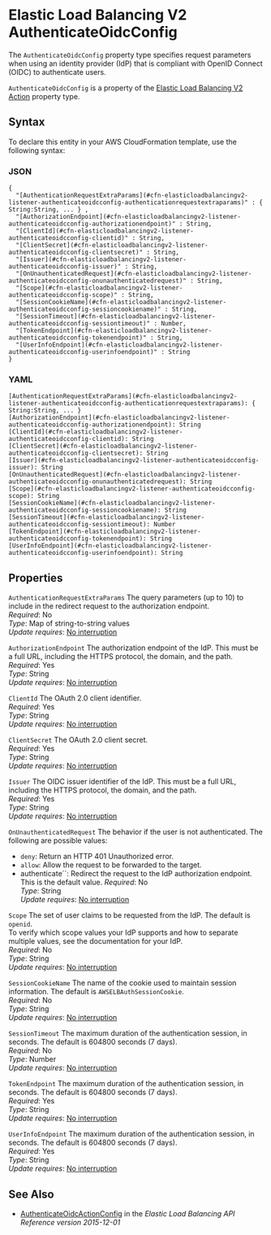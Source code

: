 # Elastic Load Balancing V2 AuthenticateOidcConfig<a name="aws-properties-elasticloadbalancingv2-listener-authenticateoidcconfig"></a>

<a name="aws-properties-elasticloadbalancingv2-listener-authenticateoidcconfig-description"></a>The `AuthenticateOidcConfig` property type specifies request parameters when using an identity provider \(IdP\) that is compliant with OpenID Connect \(OIDC\) to authenticate users\.

<a name="aws-properties-elasticloadbalancingv2-listener-authenticateoidcconfig-inheritance"></a> `AuthenticateOidcConfig` is a property of the [Elastic Load Balancing V2 Action](aws-properties-elasticloadbalancingv2-listener-defaultactions.md) property type\.

## Syntax<a name="aws-properties-elasticloadbalancingv2-listener-authenticateoidcconfig-syntax"></a>

To declare this entity in your AWS CloudFormation template, use the following syntax:

### JSON<a name="aws-properties-elasticloadbalancingv2-listener-authenticateoidcconfig-syntax.json"></a>

```
{
  "[AuthenticationRequestExtraParams](#cfn-elasticloadbalancingv2-listener-authenticateoidcconfig-authenticationrequestextraparams)" : { String:String, ... } ,
  "[AuthorizationEndpoint](#cfn-elasticloadbalancingv2-listener-authenticateoidcconfig-authorizationendpoint)" : String,
  "[ClientId](#cfn-elasticloadbalancingv2-listener-authenticateoidcconfig-clientid)" : String,
  "[ClientSecret](#cfn-elasticloadbalancingv2-listener-authenticateoidcconfig-clientsecret)" : String,
  "[Issuer](#cfn-elasticloadbalancingv2-listener-authenticateoidcconfig-issuer)" : String,
  "[OnUnauthenticatedRequest](#cfn-elasticloadbalancingv2-listener-authenticateoidcconfig-onunauthenticatedrequest)" : String,
  "[Scope](#cfn-elasticloadbalancingv2-listener-authenticateoidcconfig-scope)" : String,
  "[SessionCookieName](#cfn-elasticloadbalancingv2-listener-authenticateoidcconfig-sessioncookiename)" : String,
  "[SessionTimeout](#cfn-elasticloadbalancingv2-listener-authenticateoidcconfig-sessiontimeout)" : Number,
  "[TokenEndpoint](#cfn-elasticloadbalancingv2-listener-authenticateoidcconfig-tokenendpoint)" : String,
  "[UserInfoEndpoint](#cfn-elasticloadbalancingv2-listener-authenticateoidcconfig-userinfoendpoint)" : String
}
```

### YAML<a name="aws-properties-elasticloadbalancingv2-listener-authenticateoidcconfig-syntax.yaml"></a>

```
[AuthenticationRequestExtraParams](#cfn-elasticloadbalancingv2-listener-authenticateoidcconfig-authenticationrequestextraparams): { String:String, ... }
[AuthorizationEndpoint](#cfn-elasticloadbalancingv2-listener-authenticateoidcconfig-authorizationendpoint): String
[ClientId](#cfn-elasticloadbalancingv2-listener-authenticateoidcconfig-clientid): String
[ClientSecret](#cfn-elasticloadbalancingv2-listener-authenticateoidcconfig-clientsecret): String
[Issuer](#cfn-elasticloadbalancingv2-listener-authenticateoidcconfig-issuer): String
[OnUnauthenticatedRequest](#cfn-elasticloadbalancingv2-listener-authenticateoidcconfig-onunauthenticatedrequest): String
[Scope](#cfn-elasticloadbalancingv2-listener-authenticateoidcconfig-scope): String
[SessionCookieName](#cfn-elasticloadbalancingv2-listener-authenticateoidcconfig-sessioncookiename): String
[SessionTimeout](#cfn-elasticloadbalancingv2-listener-authenticateoidcconfig-sessiontimeout): Number
[TokenEndpoint](#cfn-elasticloadbalancingv2-listener-authenticateoidcconfig-tokenendpoint): String
[UserInfoEndpoint](#cfn-elasticloadbalancingv2-listener-authenticateoidcconfig-userinfoendpoint): String
```

## Properties<a name="aws-properties-elasticloadbalancingv2-listener-authenticateoidcconfig-properties"></a>

`AuthenticationRequestExtraParams`  <a name="cfn-elasticloadbalancingv2-listener-authenticateoidcconfig-authenticationrequestextraparams"></a>
The query parameters \(up to 10\) to include in the redirect request to the authorization endpoint\.  
 *Required*: No  
 *Type*: Map of string\-to\-string values  
*Update requires*: [No interruption](using-cfn-updating-stacks-update-behaviors.md#update-no-interrupt)

`AuthorizationEndpoint`  <a name="cfn-elasticloadbalancingv2-listener-authenticateoidcconfig-authorizationendpoint"></a>
The authorization endpoint of the IdP\. This must be a full URL, including the HTTPS protocol, the domain, and the path\.  
 *Required*: Yes  
 *Type*: String  
*Update requires*: [No interruption](using-cfn-updating-stacks-update-behaviors.md#update-no-interrupt)

`ClientId`  <a name="cfn-elasticloadbalancingv2-listener-authenticateoidcconfig-clientid"></a>
The OAuth 2\.0 client identifier\.  
 *Required*: Yes  
 *Type*: String  
*Update requires*: [No interruption](using-cfn-updating-stacks-update-behaviors.md#update-no-interrupt)

`ClientSecret`  <a name="cfn-elasticloadbalancingv2-listener-authenticateoidcconfig-clientsecret"></a>
The OAuth 2\.0 client secret\.  
 *Required*: Yes  
 *Type*: String  
*Update requires*: [No interruption](using-cfn-updating-stacks-update-behaviors.md#update-no-interrupt)

`Issuer`  <a name="cfn-elasticloadbalancingv2-listener-authenticateoidcconfig-issuer"></a>
The OIDC issuer identifier of the IdP\. This must be a full URL, including the HTTPS protocol, the domain, and the path\.  
 *Required*: Yes  
 *Type*: String  
*Update requires*: [No interruption](using-cfn-updating-stacks-update-behaviors.md#update-no-interrupt)

`OnUnauthenticatedRequest`  <a name="cfn-elasticloadbalancingv2-listener-authenticateoidcconfig-onunauthenticatedrequest"></a>
The behavior if the user is not authenticated\. The following are possible values:  
+ `deny`: Return an HTTP 401 Unauthorized error\.
+ `allow`: Allow the request to be forwarded to the target\.
+ authenticate``: Redirect the request to the IdP authorization endpoint\. This is the default value\.
 *Required*: No  
 *Type*: String  
*Update requires*: [No interruption](using-cfn-updating-stacks-update-behaviors.md#update-no-interrupt)

`Scope`  <a name="cfn-elasticloadbalancingv2-listener-authenticateoidcconfig-scope"></a>
The set of user claims to be requested from the IdP\. The default is `openid`\.   
To verify which scope values your IdP supports and how to separate multiple values, see the documentation for your IdP\.  
 *Required*: No  
 *Type*: String  
*Update requires*: [No interruption](using-cfn-updating-stacks-update-behaviors.md#update-no-interrupt)

`SessionCookieName`  <a name="cfn-elasticloadbalancingv2-listener-authenticateoidcconfig-sessioncookiename"></a>
The name of the cookie used to maintain session information\. The default is `AWSELBAuthSessionCookie`\.  
 *Required*: No  
 *Type*: String  
*Update requires*: [No interruption](using-cfn-updating-stacks-update-behaviors.md#update-no-interrupt)

`SessionTimeout`  <a name="cfn-elasticloadbalancingv2-listener-authenticateoidcconfig-sessiontimeout"></a>
The maximum duration of the authentication session, in seconds\. The default is 604800 seconds \(7 days\)\.  
 *Required*: No  
 *Type*: Number  
*Update requires*: [No interruption](using-cfn-updating-stacks-update-behaviors.md#update-no-interrupt)

`TokenEndpoint`  <a name="cfn-elasticloadbalancingv2-listener-authenticateoidcconfig-tokenendpoint"></a>
The maximum duration of the authentication session, in seconds\. The default is 604800 seconds \(7 days\)\.  
 *Required*: Yes  
 *Type*: String  
*Update requires*: [No interruption](using-cfn-updating-stacks-update-behaviors.md#update-no-interrupt)

`UserInfoEndpoint`  <a name="cfn-elasticloadbalancingv2-listener-authenticateoidcconfig-userinfoendpoint"></a>
The maximum duration of the authentication session, in seconds\. The default is 604800 seconds \(7 days\)\.  
 *Required*: Yes  
 *Type*: String  
*Update requires*: [No interruption](using-cfn-updating-stacks-update-behaviors.md#update-no-interrupt)

## See Also<a name="aws-properties-elasticloadbalancingv2-listener-authenticateoidcconfig-seealso"></a>
+ [AuthenticateOidcActionConfig](https://docs.aws.amazon.com/elasticloadbalancing/latest/APIReference/API_AuthenticateOidcActionConfig.html) in the *Elastic Load Balancing API Reference version 2015\-12\-01*